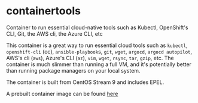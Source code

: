 # containertools
Container to run essential cloud-native tools such as Kubectl, OpenShift's CLI, Git, the AWS cli, the Azure CLI, etc

This container is a great way to run essential cloud tools such as `kubectl`, `openshift-cli` (oc), `ansible-playbook`s, `git`, `wget`, `argocd`, `argocd autopilot`, AWS's cli (`aws`), Azure's CLI (`az`), `vim`, `wget`, `rsync`, `tar`, `gzip`, etc. The container is much slimmer than running a full VM, and it's potentially better than running package managers on your local system.

The container is built from CentOS Stream 9 and includes EPEL.

A prebuilt container image can be found [here](https://quay.io/repository/ryan_nix/containertools)
